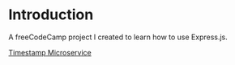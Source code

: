 # Introduction

A freeCodeCamp project I created to learn how to use Express.js.

[Timestamp Microservice](https://www.freecodecamp.org/learn/apis-and-microservices/apis-and-microservices-projects/timestamp-microservice)

